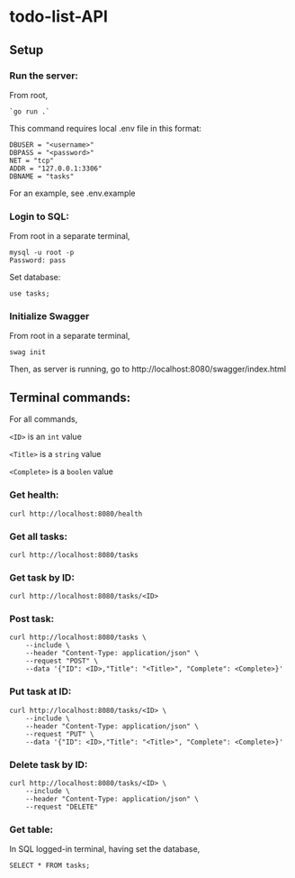 # todo-list-API

## Setup

### Run the server:
 
 From root,

    `go run .`

This command requires local .env file in this format:

```
DBUSER = "<username>"
DBPASS = "<password>"
NET = "tcp"
ADDR = "127.0.0.1:3306"
DBNAME = "tasks"
```

For an example, see .env.example

### Login to SQL:

From root in a separate terminal,

    mysql -u root -p
    Password: pass

Set database:

    use tasks;

### Initialize Swagger

From root in a separate terminal,

    swag init

Then, as server is running, go to http://localhost:8080/swagger/index.html

## Terminal commands:

For all commands, 

`<ID>` is an `int` value

`<Title>` is a `string` value

`<Complete>` is a `boolen` value


### Get health:
    curl http://localhost:8080/health
    
### Get all tasks:
    curl http://localhost:8080/tasks

### Get task by ID:
    curl http://localhost:8080/tasks/<ID>

### Post task:
    curl http://localhost:8080/tasks \
        --include \
        --header "Content-Type: application/json" \
        --request "POST" \
        --data '{"ID": <ID>,"Title": "<Title>", "Complete": <Complete>}'

### Put task at ID:
    curl http://localhost:8080/tasks/<ID> \
        --include \
        --header "Content-Type: application/json" \
        --request "PUT" \
        --data '{"ID": <ID>,"Title": "<Title>", "Complete": <Complete>}'

### Delete task by ID:
    curl http://localhost:8080/tasks/<ID> \
        --include \
        --header "Content-Type: application/json" \
        --request "DELETE"

### Get table:

In SQL logged-in terminal, having set the database,

    SELECT * FROM tasks;